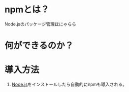 # npmとは？

Node.jsのパッケージ管理ほにゃらら

# 何ができるのか？



# 導入方法

1. [Node.js](https://github.com/KonoLv1/til/blob/master/Study/Node.js/Information.md)をインストールしたら自動的にnpmも導入される。
